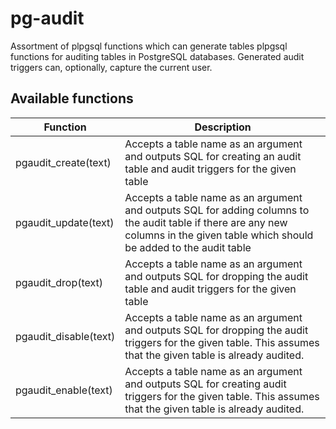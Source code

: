 # pg-audit
Assortment of plpgsql functions which can generate tables plpgsql functions for auditing tables in PostgreSQL databases. Generated audit triggers can, optionally, capture the current user.

## Available functions

| Function              | Description                                                                                                                                                                        |                                 
|-----------------------|------------------------------------------------------------------------------------------------------------------------------------------------------------------------------------|
| pgaudit_create(text)  | Accepts a table name as an argument and outputs SQL for creating an audit table and audit triggers for the given table                                                             |
| pgaudit_update(text)  | Accepts a table name as an argument and outputs SQL for adding columns to the audit table if there are any new columns in the given table which should be added to the audit table |
| pgaudit_drop(text)    | Accepts a table name as an argument and outputs SQL for dropping the audit table and audit triggers for the given table                                                            |
| pgaudit_disable(text) | Accepts a table name as an argument and outputs SQL for dropping the audit triggers for the given table. This assumes that the given table is already audited.                     |
| pgaudit_enable(text)  | Accepts a table name as an argument and outputs SQL for creating audit triggers for the given table. This assumes that the given table is already audited.                         |
